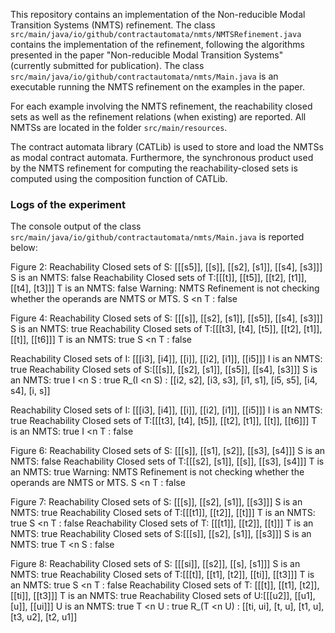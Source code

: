 This repository contains an implementation of the Non-reducible Modal Transition Systems (NMTS) refinement.
The class `src/main/java/io/github/contractautomata/nmts/NMTSRefinement.java` contains the implementation of the refinement, following the algorithms presented in the paper "Non-reducible Modal Transition Systems" (currently submitted for publication).
The class `src/main/java/io/github/contractautomata/nmts/Main.java` is an executable running the NMTS refinement on the examples in the paper.

For each example involving the NMTS refinement, the reachability closed sets as well as the refinement relations (when existing) are reported.
All NMTSs are located in the folder `src/main/resources`.

The contract automata library (CATLib) is used to store and load the NMTSs as modal contract automata. 
Furthermore, the synchronous product used by the NMTS refinement for computing the reachability-closed sets is computed using the composition function of CATLib.


### Logs of the experiment

The console output of the class `src/main/java/io/github/contractautomata/nmts/Main.java` is reported below:

Figure 2:
Reachability Closed sets of S: [[[s5]], [[s]], [[s2], [s1]], [[s4], [s3]]]
S is an NMTS: false
Reachability Closed sets of T:[[[t]], [[t5]], [[t2], [t1]], [[t4], [t3]]]
T is an NMTS: false
Warning: NMTS Refinement is not checking whether the operands are NMTS or MTS.
S <n T : false

Figure 4:
Reachability Closed sets of S: [[[s]], [[s2], [s1]], [[s5]], [[s4], [s3]]]
S is an NMTS: true
Reachability Closed sets of T:[[[t3], [t4], [t5]], [[t2], [t1]], [[t]], [[t6]]]
T is an NMTS: true
S <n T : false

Reachability Closed sets of I: [[[i3], [i4]], [[i]], [[i2], [i1]], [[i5]]]
I is an NMTS: true
Reachability Closed sets of S:[[[s]], [[s2], [s1]], [[s5]], [[s4], [s3]]]
S is an NMTS: true
I <n S : true
R_(I <n S) : [[i2, s2], [i3, s3], [i1, s1], [i5, s5], [i4, s4], [i, s]]

Reachability Closed sets of I: [[[i3], [i4]], [[i]], [[i2], [i1]], [[i5]]]
I is an NMTS: true
Reachability Closed sets of T:[[[t3], [t4], [t5]], [[t2], [t1]], [[t]], [[t6]]]
T is an NMTS: true
I <n T : false

Figure 6:
Reachability Closed sets of S: [[[s]], [[s1], [s2]], [[s3], [s4]]]
S is an NMTS: false
Reachability Closed sets of T:[[[s2], [s1]], [[s]], [[s3], [s4]]]
T is an NMTS: true
Warning: NMTS Refinement is not checking whether the operands are NMTS or MTS.
S <n T : false

Figure 7:
Reachability Closed sets of S: [[[s]], [[s2], [s1]], [[s3]]]
S is an NMTS: true
Reachability Closed sets of T:[[[t1]], [[t2]], [[t]]]
T is an NMTS: true
S <n T : false
Reachability Closed sets of T: [[[t1]], [[t2]], [[t]]]
T is an NMTS: true
Reachability Closed sets of S:[[[s]], [[s2], [s1]], [[s3]]]
S is an NMTS: true
T <n S : false

Figure 8:
Reachability Closed sets of S: [[[si]], [[s2]], [[s], [s1]]]
S is an NMTS: true
Reachability Closed sets of T:[[[t]], [[t1], [t2]], [[ti]], [[t3]]]
T is an NMTS: true
S <n T : false
Reachability Closed sets of T: [[[t]], [[t1], [t2]], [[ti]], [[t3]]]
T is an NMTS: true
Reachability Closed sets of U:[[[u2]], [[u1], [u]], [[ui]]]
U is an NMTS: true
T <n U : true
R_(T <n U) : [[ti, ui], [t, u], [t1, u], [t3, u2], [t2, u1]]
